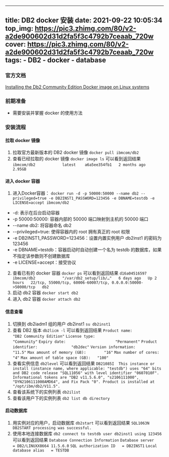 <!--
 * @Author: Kanri
 * @Date: 2022-01-11 16:28:57
 * @LastEditors: Kanri
 * @LastEditTime: 2022-07-16 19:47:47
 * @Description: 
-->
---
title: DB2 docker 安装
date: 2021-09-22 10:05:34
top_img: https://pic3.zhimg.com/80/v2-a2de900602d31d2fa5f3c4792b7ceaab_720w
cover: https://pic3.zhimg.com/80/v2-a2de900602d31d2fa5f3c4792b7ceaab_720w
tags: 
    - DB2
    - docker
    - database
---

### 官方文档
[Installing the Db2 Community Edition Docker image on Linux systems](https://www.ibm.com/support/producthub/db2/docs/content/SSEPGG_11.5.0/com.ibm.db2.luw.db2u_openshift.doc/doc/t_install_db2CE_linux_img.html)

### 前期准备
- 需要安装并掌握 docker 的使用方法

### 安装流程
#### 拉取 docker 镜像
1. 拉取官方最新版本的 DB2 docker 镜像
`docker pull ibmcom/db2`
2. 查看已经拉取的 docker 镜像
`docker image ls`
可以看到返回结果
`ibmcom/db2            latest    a6a5ee354fb1   2 months ago   2.95GB`
#### 进入 docker 容器
1. 进入Docker容器：
`docker run -d -p 50000:50000 --name db2 --privileged=true -e DB2INST1_PASSWORD=123456 -e DBNAME=testdb -e LICENSE=accept ibmcom/db2`
* -d: 表示在后台启动容器
* -p 50000:50000: 容器内部的 50000 端口映射到主机的 50000 端口
* --name db2: 将容器命名 db2
* --privileged=true: 使得容器内的 root 拥有真正的 root 权限
* -e DB2INST1_PASSWORD=123456：设置内置实例用户 db2inst1 的密码为 123456
* -e DBNAME=testdb：容器启动时自动创建一个名为 testdb 的数据库，如果不指定该参数则不创建数据库
* -e LICENSE=accept：接受协议
2. 查看已有的 docker 容器
`docker ps`
可以看到返回结果
`d16a04516597   ibmcom/db2            "/var/db2_setup/lib/…"   6 days ago   Up 2 hours   22/tcp, 55000/tcp, 60006-60007/tcp, 0.0.0.0:50000->50000/tcp   db2`
3. 启动 db2 容器
`docker start db2`
4. 进入 db2 容器
`docker attach db2`
#### 信息查看
1. 切换到 db2iadm1 组的用户 db2inst1 
`su db2inst1`
2. 查看 DB2 版本
`db2licm -l`
可以看到返回结果
`Product name:                     "DB2 Community Edition"`
`License type:                     "Community"`
`Expiry date:                      "Permanent"`
`Product identifier:               "db2dec"`
`Version information:              "11.5"`
`Max amount of memory (GB):        "16"`
`Max number of cores:              "4"`
`Max amount of table space (GB):   "100"`
3. 查看实例信息
`db2level`
可以看到返回结果
`DB21085I  This instance or install (instance name, where applicable:
"testdb") uses "64" bits and DB2 code release "SQL11056" with level
identifier "0607010F".
Informational tokens are "DB2 v11.5.6.0", "s2106111000", "DYN2106111000AMD64",
and Fix Pack "0".
Product is installed at "/opt/ibm/db2/V11.5".`
4. 查看该系统下的实例列表
`db2ilist`
5. 查看该用户下的实例列表
`db2 list db directory`
#### 启动数据库
1. 用实例对应的用户，启动数据库
`db2start`
可以看到返回结果
`SQL1063N  DB2START processing was successful.`
2. 使用本地连接数据库
`db2 connect to testdb user db2inst1 using 123456`
可以看到返回结果
`Database Connection Information`
`Database server        = DB2/LINUXX8664 11.5.6.0`
`SQL authorization ID   = DB2INST1`
`Local database alias   = TESTDB`

